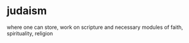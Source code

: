 # judaism
where one can store, work on scripture and necessary modules of faith, spirituality, religion
